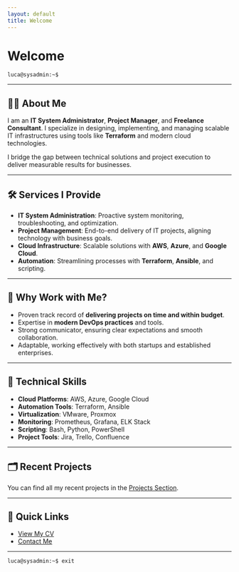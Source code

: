```yaml
---
layout: default
title: Welcome
---
```


# Welcome

`luca@sysadmin:~$`

---

## 🧑‍💻 About Me

I am an **IT System Administrator**, **Project Manager**, and **Freelance Consultant**. I specialize in designing, implementing, and managing scalable IT infrastructures using tools like **Terraform** and modern cloud technologies.

I bridge the gap between technical solutions and project execution to deliver measurable results for businesses.

---

## 🛠️ Services I Provide

- **IT System Administration**: Proactive system monitoring, troubleshooting, and optimization.
- **Project Management**: End-to-end delivery of IT projects, aligning technology with business goals.
- **Cloud Infrastructure**: Scalable solutions with **AWS**, **Azure**, and **Google Cloud**.
- **Automation**: Streamlining processes with **Terraform**, **Ansible**, and scripting.

---

## 🤝 Why Work with Me?

- Proven track record of **delivering projects on time and within budget**.
- Expertise in **modern DevOps practices** and tools.
- Strong communicator, ensuring clear expectations and smooth collaboration.
- Adaptable, working effectively with both startups and established enterprises.

---

## 🧰 Technical Skills

- **Cloud Platforms**: AWS, Azure, Google Cloud
- **Automation Tools**: Terraform, Ansible
- **Virtualization**: VMware, Proxmox
- **Monitoring**: Prometheus, Grafana, ELK Stack
- **Scripting**: Bash, Python, PowerShell
- **Project Tools**: Jira, Trello, Confluence

---

## 🗂️ Recent Projects

You can find all my recent projects in the [Projects Section](/projects/).

---

## 🔗 Quick Links

- [View My CV](/luca_borruto.pdf)  
- [Contact Me](/contact/)  

---

`luca@sysadmin:~$ exit`
